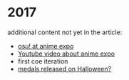 # 2017

additional content not yet in the article:

- [osu! at anime expo](https://osu.ppy.sh/home/news/2017-05-09-osu-at-anime-expo-2017)
- [Youtube video about anime expo](https://www.youtube.com/watch?v=6q7fLk0GNfg)
- first coe iteration
- [medals released on Halloween?](https://osu.ppy.sh/home/news/2022-09-09-how-zetera-became-a-medal-hunter)
